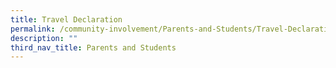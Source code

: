 ```yaml
---
title: Travel Declaration
permalink: /community-involvement/Parents-and-Students/Travel-Declaration/permalink/
description: ""
third_nav_title: Parents and Students
---
```

